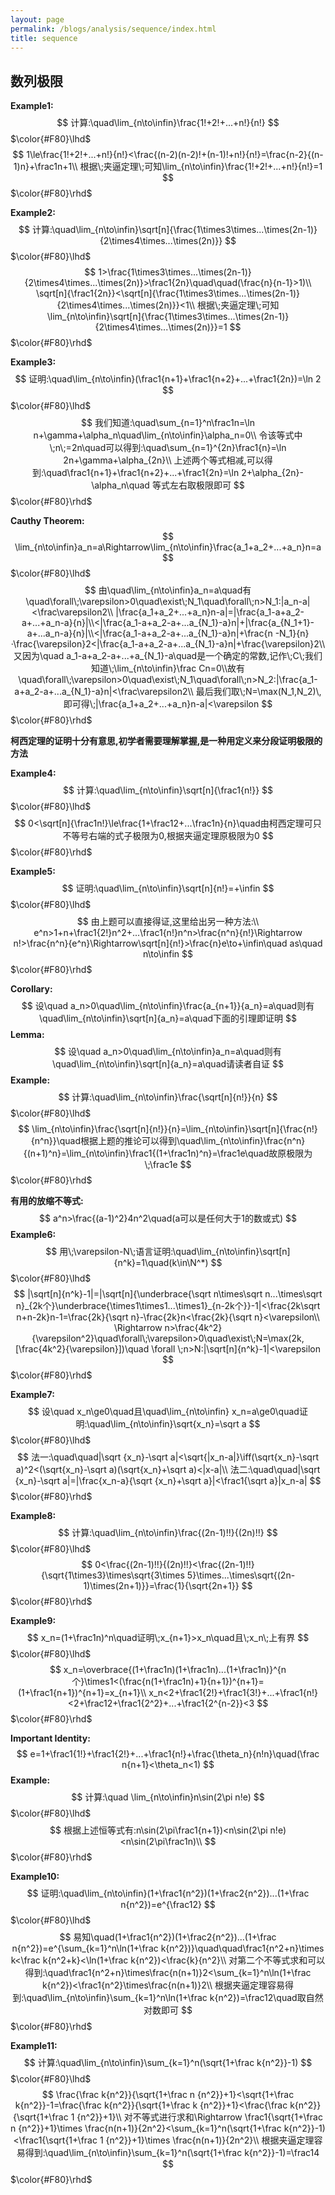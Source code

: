 ```yaml
---
layout: page
permalink: /blogs/analysis/sequence/index.html
title: sequence
---
```


## 数列极限

**Example1:**
$$
计算:\quad\lim_{n\to\infin}\frac{1!+2!+...+n!}{n!}
$$
$\color{#F80}\lhd$
$$
1\le\frac{1!+2!+...+n!}{n!}<\frac{(n-2)(n-2)!+(n-1)!+n!}{n!}=\frac{n-2}{(n-1)n}+\frac1n+1\\
根据\;夹逼定理\;可知\lim_{n\to\infin}\frac{1!+2!+...+n!}{n!}=1
$$
$\color{#F80}\rhd$

**Example2:**
$$
计算:\quad\lim_{n\to\infin}\sqrt[n]{\frac{1\times3\times...\times(2n-1)}{2\times4\times...\times(2n)}}
$$
$\color{#F80}\lhd$
$$
1>\frac{1\times3\times...\times(2n-1)}{2\times4\times...\times(2n)}>\frac1{2n}\quad\quad(\frac{n}{n-1}>1)\\
\sqrt[n]{\frac1{2n}}<\sqrt[n]{\frac{1\times3\times...\times(2n-1)}{2\times4\times...\times(2n)}}<1\\
根据\;夹逼定理\;可知\lim_{n\to\infin}\sqrt[n]{\frac{1\times3\times...\times(2n-1)}{2\times4\times...\times(2n)}}=1
$$
$\color{#F80}\rhd$

**Example3:**
$$
证明:\quad\lim_{n\to\infin}(\frac1{n+1}+\frac1{n+2}+...+\frac1{2n})=\ln 2
$$
$\color{#F80}\lhd$
$$
我们知道:\quad\sum_{n=1}^n\frac1n=\ln n+\gamma+\alpha_n\quad\lim_{n\to\infin}\alpha_n=0\\
令该等式中\;n\;=2n\quad可以得到:\quad\sum_{n=1}^{2n}\frac1{n}=\ln 2n+\gamma+\alpha_{2n}\\
上述两个等式相减,可以得到:\quad\frac1{n+1}+\frac1{n+2}+...+\frac1{2n}=\ln 2+\alpha_{2n}-\alpha_n\quad
等式左右取极限即可
$$
$\color{#F80}\rhd$

**Cauthy Theorem:**
$$
\lim_{n\to\infin}a_n=a\Rightarrow\lim_{n\to\infin}\frac{a_1+a_2+...+a_n}n=a
$$
$\color{#F80}\lhd$
$$
由\quad\lim_{n\to\infin}a_n=a\quad有\quad\forall\;\varepsilon>0\quad\exist\;N_1\quad\forall\;n>N_1:|a_n-a|<\frac\varepsilon2\\
|\frac{a_1+a_2+...+a_n}n-a|=|\frac{a_1-a+a_2-a+...+a_n-a}{n}|\\<|\frac{a_1-a+a_2-a+...a_{N_1}-a}n|+|\frac{a_{N_1+1}-a+...a_n-a}{n}|\\<|\frac{a_1-a+a_2-a+...a_{N_1}-a}n|+\frac{n
-N_1}{n}·\frac{\varepsilon}2<|\frac{a_1-a+a_2-a+...a_{N_1}-a}n|+\frac{\varepsilon}2\\
又因为\quad a_1-a+a_2-a+...+a_{N_1}-a\quad是一个确定的常数,记作\;C\;我们知道\;\lim_{n\to\infin}\frac Cn=0\\故有\quad\forall\;\varepsilon>0\quad\exist\;N_1\quad\forall\;n>N_2:|\frac{a_1-a+a_2-a+...a_{N_1}-a}n|<\frac\varepsilon2\\
最后我们取\;N=\max(N_1,N_2)\,即可得\;|\frac{a_1+a_2+...+a_n}n-a|<\varepsilon
$$
$\color{#F80}\rhd$

**柯西定理的证明十分有意思,初学者需要理解掌握,是一种用定义来分段证明极限的方法**

**Example4:**
$$
计算:\quad\lim_{n\to\infin}\sqrt[n]{\frac1{n!}}
$$
$\color{#F80}\lhd$
$$
0<\sqrt[n]{\frac1n!}\le\frac{1+\frac12+...\frac1n}{n}\quad由柯西定理可只不等号右端的式子极限为0,根据夹逼定理原极限为0
$$
$\color{#F80}\rhd$

**Example5:**
$$
证明:\quad\lim_{n\to\infin}\sqrt[n]{n!}=+\infin
$$
$\color{#F80}\lhd$
$$
由上题可以直接得证,这里给出另一种方法:\\
e^n>1+n+\frac1{2!}n^2+...\frac1{n!}n^n>\frac{n^n}{n!}\Rightarrow n!>\frac{n^n}{e^n}\Rightarrow\sqrt[n]{n!}>\frac{n}e\to+\infin\quad as\quad n\to\infin
$$
$\color{#F80}\rhd$

**Corollary:**
$$
设\quad a_n>0\quad\lim_{n\to\infin}\frac{a_{n+1}}{a_n}=a\quad则有\quad\lim_{n\to\infin}\sqrt[n]{a_n}=a\quad下面的引理即证明
$$
**Lemma:**
$$
设\quad a_n>0\quad\lim_{n\to\infin}a_n=a\quad则有\quad\lim_{n\to\infin}\sqrt[n]{a_n}=a\quad请读者自证
$$
**Example:**
$$
计算:\quad\lim_{n\to\infin}\frac{\sqrt[n]{n!}}{n}
$$
$\color{#F80}\lhd$
$$
\lim_{n\to\infin}\frac{\sqrt[n]{n!}}{n}=\lim_{n\to\infin}\sqrt[n]{\frac{n!}{n^n}}\quad根据上题的推论可以得到\quad\lim_{n\to\infin}\frac{n^n}{(n+1)^n}=\lim_{n\to\infin}\frac1{(1+\frac1n)^n}=\frac1e\quad故原极限为\;\frac1e
$$
$\color{#F80}\rhd$

**有用的放缩不等式:**
$$
a^n>\frac{(a-1)^2}4n^2\quad(a可以是任何大于1的数或式)
$$
**Example6:**
$$
用\;\varepsilon-N\;语言证明:\quad\lim_{n\to\infin}\sqrt[n]{n^k}=1\quad(k\in\N^*)
$$
$\color{#F80}\lhd$
$$
|\sqrt[n]{n^k}-1|=|\sqrt[n]{\underbrace{\sqrt n\times\sqrt n...\times\sqrt n}_{2k个}\underbrace{\times1\times1...\times1}_{n-2k个}}-1|<\frac{2k\sqrt n+n-2k}n-1=\frac{2k}{\sqrt n}-\frac{2k}n<\frac{2k}{\sqrt n}<\varepsilon\\
\Rightarrow n>\frac{4k^2}{\varepsilon^2}\quad\forall\;\varepsilon>0\quad\exist\;N=\max(2k,[\frac{4k^2}{\varepsilon}])\quad \forall \;n>N:|\sqrt[n]{n^k}-1|<\varepsilon
$$
$\color{#F80}\rhd$

**Example7:**
$$
设\quad x_n\ge0\quad且\quad\lim_{n\to\infin} x_n=a\ge0\quad证明:\quad\lim_{n\to\infin}\sqrt{x_n}=\sqrt a
$$
$\color{#F80}\lhd$
$$
法一:\quad\quad|\sqrt {x_n}-\sqrt a|<\sqrt{|x_n-a|}\iff(\sqrt{x_n}-\sqrt a)^2<(\sqrt{x_n}-\sqrt a)(\sqrt{x_n}+\sqrt a)<|x-a|\\
法二:\quad\quad|\sqrt {x_n}-\sqrt a|=|\frac{x_n-a}{\sqrt {x_n}+\sqrt a}|<\frac1{\sqrt a}|x_n-a|
$$
$\color{#F80}\rhd$

**Example8:**
$$
计算:\quad\lim_{n\to\infin}\frac{(2n-1)!!}{(2n)!!}
$$
$\color{#F80}\lhd$
$$
0<\frac{(2n-1)!!}{(2n)!!}<\frac{(2n-1)!!}{\sqrt{1\times3}\times\sqrt{3\times 5}\times...\times\sqrt{(2n-1)\times(2n+1)}}=\frac{1}{\sqrt{2n+1}}
$$
$\color{#F80}\rhd$

**Example9:**
$$
x_n=(1+\frac1n)^n\quad证明\;x_{n+1}>x_n\quad且\;x_n\;上有界
$$
$\color{#F80}\lhd$
$$
x_n=\overbrace{(1+\frac1n)(1+\frac1n)...(1+\frac1n)}^{n个}\times1<(\frac{n(1+\frac1n)+1}{n+1})^{n+1}=(1+\frac1{n+1})^{n+1}=x_{n+1}\\
x_n<2+\frac1{2!}+\frac1{3!}+...+\frac1{n!}<2+\frac12+\frac1{2^2}+...+\frac1{2^{n-2}}<3
$$
$\color{#F80}\rhd$

**Important Identity:**
$$
e=1+\frac1{1!}+\frac1{2!}+...+\frac1{n!}+\frac{\theta_n}{n!n}\quad(\frac n{n+1}<\theta_n<1)
$$
**Example:**
$$
计算:\quad \lim_{n\to\infin}n\sin(2\pi n!e)
$$
$\color{#F80}\lhd$
$$
根据上述恒等式有:n\sin(2\pi\frac1{n+1})<n\sin(2\pi n!e)<n\sin(2\pi\frac1n)\\
$$
$\color{#F80}\rhd$

**Example10:**
$$
证明:\quad\lim_{n\to\infin}(1+\frac1{n^2})(1+\frac2{n^2})...(1+\frac n{n^2})=e^{\frac12}
$$
$\color{#F80}\lhd$
$$
易知\quad(1+\frac1{n^2})(1+\frac2{n^2})...(1+\frac n{n^2})=e^{\sum_{k=1}^n\ln(1+\frac k{n^2})}\quad\quad\frac1{n^2+n}\times k<\frac k{n^2+k}<\ln(1+\frac k{n^2})<\frac{k}{n^2}\\
对第二个不等式求和可以得到:\quad\frac1{n^2+n}\times\frac{n(n+1)}2<\sum_{k=1}^n\ln(1+\frac k{n^2})<\frac1{n^2}\times\frac{n(n+1)}2\\
根据夹逼定理容易得到:\quad\lim_{n\to\infin}\sum_{k=1}^n\ln(1+\frac k{n^2})=\frac12\quad取自然对数即可
$$
$\color{#F80}\rhd$

**Example11:**
$$
计算:\quad\lim_{n\to\infin}\sum_{k=1}^n(\sqrt{1+\frac k{n^2}}-1)
$$
$\color{#F80}\lhd$
$$
\frac{\frac k{n^2}}{\sqrt{1+\frac n {n^2}}+1}<\sqrt{1+\frac k{n^2}}-1=\frac{\frac k{n^2}}{\sqrt{1+\frac k {n^2}}+1}<\frac{\frac k{n^2}}{\sqrt{1+\frac 1 {n^2}}+1}\\
对不等式进行求和\Rightarrow \frac1{\sqrt{1+\frac n {n^2}}+1}\times \frac{n(n+1)}{2n^2}<\sum_{k=1}^n(\sqrt{1+\frac k{n^2}}-1)<\frac1{\sqrt{1+\frac 1 {n^2}}+1}\times \frac{n(n+1)}{2n^2}\\
根据夹逼定理容易得到:\quad\lim_{n\to\infin}\sum_{k=1}^n(\sqrt{1+\frac k{n^2}}-1)=\frac14
$$
$\color{#F80}\rhd$
